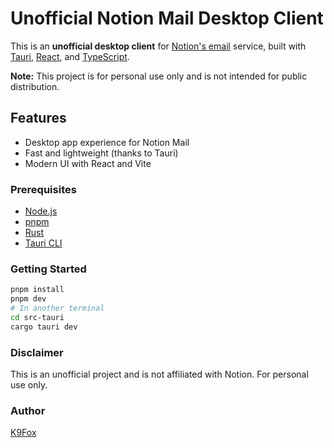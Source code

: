 # Unofficial Notion Mail Desktop Client

This is an **unofficial desktop client** for [Notion's email](https://www.notion.com/product/mail) service, built with [Tauri](https://tauri.app/), [React](https://react.dev/), and [TypeScript](https://www.typescriptlang.org/).

**Note:** This project is for personal use only and is not intended for public distribution.

## Features

- Desktop app experience for Notion Mail
- Fast and lightweight (thanks to Tauri)
- Modern UI with React and Vite

### Prerequisites

- [Node.js](https://nodejs.org/)
- [pnpm](https://pnpm.io/)
- [Rust](https://www.rust-lang.org/tools/install)
- [Tauri CLI](https://tauri.app/v1/guides/getting-started/prerequisites/)

### Getting Started

```sh
pnpm install
pnpm dev
# In another terminal
cd src-tauri
cargo tauri dev
```

### Disclaimer
This is an unofficial project and is not affiliated with Notion.
For personal use only.

### Author
[K9Fox](https://yafff.tech/)